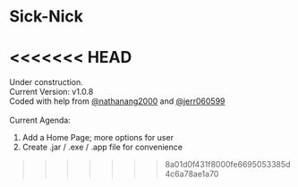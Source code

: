 # Sick-Nick
<<<<<<< HEAD
=======
Under construction. <br/>
Current Version: v1.0.8 <br/>
Coded with help from  <a href="https://github.com/nathanang2000/">@nathanang2000</a> and <a href="https://github.com/jerr060599/">@jerr060599</a><br/>
<br/>
Current Agenda: <br/>
1. Add a Home Page; more options for user <br/>
2. Create .jar / .exe / .app file for convenience <br/>
>>>>>>> 8a01d0f431f8000fe6695053385d4c6a78ae1a70

